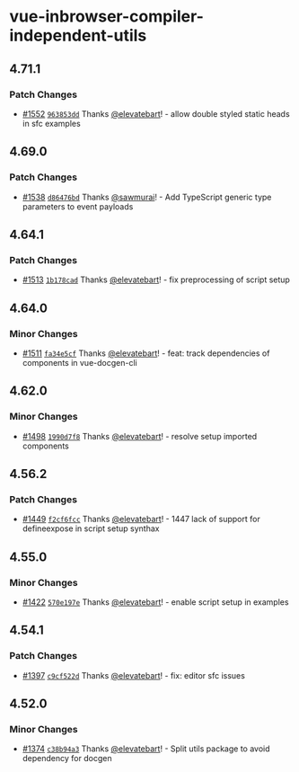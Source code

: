 # vue-inbrowser-compiler-independent-utils

## 4.71.1

### Patch Changes

- [#1552](https://github.com/vue-styleguidist/vue-styleguidist/pull/1552) [`963853dd`](https://github.com/vue-styleguidist/vue-styleguidist/commit/963853dd45a9008d61968518626bc74b3080ef96) Thanks [@elevatebart](https://github.com/elevatebart)! - allow double styled static heads in sfc examples

## 4.69.0

### Patch Changes

- [#1538](https://github.com/vue-styleguidist/vue-styleguidist/pull/1538) [`d86476bd`](https://github.com/vue-styleguidist/vue-styleguidist/commit/d86476bdd1fa60917ee0dcbad254fc5a92e369c5) Thanks [@sawmurai](https://github.com/sawmurai)! - Add TypeScript generic type parameters to event payloads

## 4.64.1

### Patch Changes

- [#1513](https://github.com/vue-styleguidist/vue-styleguidist/pull/1513) [`1b178cad`](https://github.com/vue-styleguidist/vue-styleguidist/commit/1b178cad6a4d2f3e55bc8221f3a344c0031be908) Thanks [@elevatebart](https://github.com/elevatebart)! - fix preprocessing of script setup

## 4.64.0

### Minor Changes

- [#1511](https://github.com/vue-styleguidist/vue-styleguidist/pull/1511) [`fa34e5cf`](https://github.com/vue-styleguidist/vue-styleguidist/commit/fa34e5cf541aa7078c9605bbea61348f26e27e01) Thanks [@elevatebart](https://github.com/elevatebart)! - feat: track dependencies of components in vue-docgen-cli

## 4.62.0

### Minor Changes

- [#1498](https://github.com/vue-styleguidist/vue-styleguidist/pull/1498) [`1990d7f8`](https://github.com/vue-styleguidist/vue-styleguidist/commit/1990d7f8c4601a2af5160aff9e29d12e3e57f727) Thanks [@elevatebart](https://github.com/elevatebart)! - resolve setup imported components

## 4.56.2

### Patch Changes

- [#1449](https://github.com/vue-styleguidist/vue-styleguidist/pull/1449) [`f2cf6fcc`](https://github.com/vue-styleguidist/vue-styleguidist/commit/f2cf6fcc02e655e5c399a1e62451cde45c0f6b5d) Thanks [@elevatebart](https://github.com/elevatebart)! - 1447 lack of support for defineexpose in script setup synthax

## 4.55.0

### Minor Changes

- [#1422](https://github.com/vue-styleguidist/vue-styleguidist/pull/1422) [`570e197e`](https://github.com/vue-styleguidist/vue-styleguidist/commit/570e197e68a459647858a4a95f42f0e48d9018aa) Thanks [@elevatebart](https://github.com/elevatebart)! - enable script setup in examples

## 4.54.1

### Patch Changes

- [#1397](https://github.com/vue-styleguidist/vue-styleguidist/pull/1397) [`c9cf522d`](https://github.com/vue-styleguidist/vue-styleguidist/commit/c9cf522d4a1ea574feeb751477ba4edbd247b20d) Thanks [@elevatebart](https://github.com/elevatebart)! - fix: editor sfc issues

## 4.52.0

### Minor Changes

- [#1374](https://github.com/vue-styleguidist/vue-styleguidist/pull/1374) [`c38b94a3`](https://github.com/vue-styleguidist/vue-styleguidist/commit/c38b94a3ce7c0ce72e7f2f842b54ee9f1758fdea) Thanks [@elevatebart](https://github.com/elevatebart)! - Split utils package to avoid dependency for docgen
